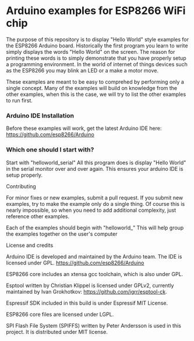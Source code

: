 Arduino examples for ESP8266 WiFi chip
===========================================

The purpose of this repository is to display "Hello World" style examples for the ESP8266 Arduino board.
Historically the first program you learn to write simply displays the words "Hello World" on the screen. The reason
for printing these words is to simply demonstrate that you have properly setup a programming environment. In the world
of internet of things devices such as the ESP8266 you may blink an LED or a make a motor move.

These examples are meant to be easy to comprehed by performing only a single concept. Many of the examples will
build on knowledge from the other examples, when this is the case, we will try to list the other examples to run
first.

### Arduino IDE Installation ###
Before these examples will work, get the latest Arduino IDE here:
https://github.com/esp8266/Arduino

### Which one should I start with? ###

Start with "helloworld_serial" All this program does is display "Hello World" in the serial monitor over and over again.
This ensures your arduino IDE is setup properly.



Contributing

For minor fixes or new examples, submit a pull request. If you submit new examples, try to make the example only 
do a single thing. Of course this is nearly impossible, so when you need to add additional complexity, just
reference other examples.

Each of the examples should begin with "helloworld_" This will
help group the examples together on the user's computer


License and credits

Arduino IDE is developed and maintained by the Arduino team. The IDE is licensed under GPL.
https://github.com/esp8266/Arduino

ESP8266 core includes an xtensa gcc toolchain, which is also under GPL.

Esptool written by Christian Klippel is licensed under GPLv2, currently maintained by Ivan Grokhotkov: https://github.com/igrr/esptool-ck.

Espressif SDK included in this build is under Espressif MIT License.

ESP8266 core files are licensed under LGPL.

SPI Flash File System (SPIFFS) written by Peter Andersson is used in this project. It is distributed under MIT license.
